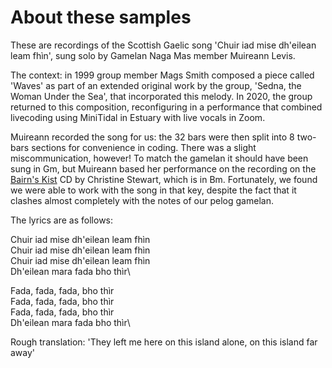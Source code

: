 # About these samples

These are recordings of the Scottish Gaelic song 'Chuir iad mise dh'eilean leam fhìn', sung solo by Gamelan Naga Mas member Muireann Levis.

The context: in 1999 group member Mags Smith composed a piece called 'Waves' as part of an extended original work by the group, 'Sedna, the Woman Under the Sea', that incorporated this melody. In 2020, the group returned to this composition, reconfiguring in a performance that combined livecoding using MiniTidal in Estuary with live vocals in Zoom.

Muireann recorded the song for us: the 32 bars were then split into 8 two-bars sections for convenience in coding. There was a slight miscommunication, however! To match the gamelan it should have been sung in Gm, but Muireann based her performance on the recording on the [Bairn's Kist](http://www.christinastewart.com/index.asp?pageid=172364) CD by Christine Stewart, which is in Bm.  Fortunately, we found we were able to work with the song in that key, despite the fact that it clashes almost completely with the notes of our pelog gamelan.

The lyrics are as follows:

Chuir iad mise dh'eilean leam fhìn\
Chuir iad mise dh'eilean leam fhìn\
Chuir iad mise dh'eilean leam fhìn\
Dh'eilean mara fada bho thìr\

Fada, fada, fada, bho thìr\
Fada, fada, fada, bho thìr\
Fada, fada, fada, bho thìr\
Dh'eilean mara fada bho thìr\

Rough translation: 'They left me here on this island alone, on this island far away'
 

